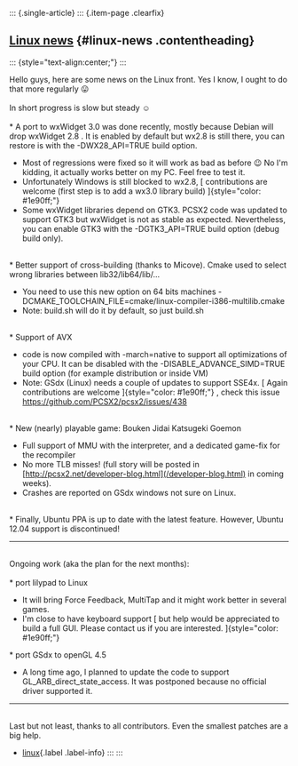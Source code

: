::: {.single-article}
::: {.item-page .clearfix}
## [Linux news](/266-linux-news.html) {#linux-news .contentheading}

::: {style="text-align:center;"}
:::

Hello guys, here are some news on the Linux front. Yes I know, I ought
to do that more regularly
😛\
\
In short progress is slow but steady
☺️\
\
\* A port to wxWidget 3.0 was done recently, mostly because Debian will
drop wxWidget 2.8 . It is enabled by default but wx2.8 is still there,
you can restore is with the -DWX28_API=TRUE build option.

-   Most of regressions were fixed so it will work as bad as before
    😉 No I\'m kidding, it actually works better on
    my PC. Feel free to test it.
-   Unfortunately Windows is still blocked to wx2.8, [ contributions are
    welcome (first step is to add a wx3.0 library build)
    ]{style="color: #1e90ff;"}
-   Some wxWidget libraries depend on GTK3. PCSX2 code was updated to
    support GTK3 but wxWidget is not as stable as expected.
    Nevertheless, you can enable GTK3 with the -DGTK3_API=TRUE build
    option (debug build only).

\
\* Better support of cross-building (thanks to Micove). Cmake used to
select wrong libraries between lib32/lib64/lib/\...

-   You need to use this new option on 64 bits machines
    -DCMAKE_TOOLCHAIN_FILE=cmake/linux-compiler-i386-multilib.cmake
-   Note: build.sh will do it by default, so just build.sh

\
\* Support of AVX

-   code is now compiled with -march=native to support all optimizations
    of your CPU. It can be disabled with the -DISABLE_ADVANCE_SIMD=TRUE
    build option (for example distribution or inside VM)
-   Note: GSdx (Linux) needs a couple of updates to support SSE4x. [
    Again contributions are welcome ]{style="color: #1e90ff;"} , check
    this issue <https://github.com/PCSX2/pcsx2/issues/438>

\
\* New (nearly) playable game: Bouken Jidai Katsugeki Goemon

-   Full support of MMU with the interpreter, and a dedicated game-fix
    for the recompiler
-   No more TLB misses! (full story will be posted in
    [http://pcsx2.net/developer-blog.html](/developer-blog.html) in
    coming weeks).
-   Crashes are reported on GSdx windows not sure on Linux.

\
\* Finally, Ubuntu PPA is up to date with the latest feature. However,
Ubuntu 12.04 support is discontinued!

------------------------------------------------------------------------

\
Ongoing work (aka the plan for the next months):\
\
\* port lilypad to Linux

-   It will bring Force Feedback, MultiTap and it might work better in
    several games.
-   I\'m close to have keyboard support [ but help would be appreciated
    to build a full GUI. Please contact us if you are interested.
    ]{style="color: #1e90ff;"}

\* port GSdx to openGL 4.5

-   A long time ago, I planned to update the code to support
    GL_ARB_direct_state_access. It was postponed because no official
    driver supported it.

------------------------------------------------------------------------

\
Last but not least, thanks to all contributors. Even the smallest
patches are a big help.

-   [linux](/component/tags/tag/linux.html){.label .label-info}
:::
:::
